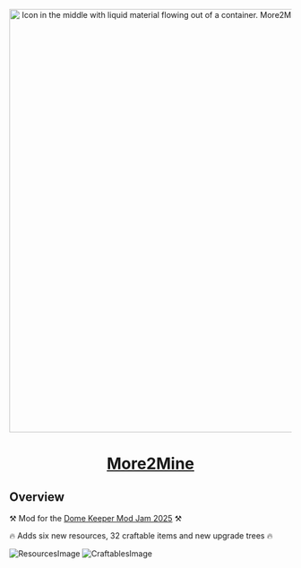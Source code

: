 <p align="center">
  <a href="https://steamcommunity.com/sharedfiles/filedetails/?id=3435889052">
    <img alt="Icon in the middle with liquid material flowing out of a container. More2Mine in big letters underneath the icon." src="https://github.com/user-attachments/assets/ab5c278d-7ee6-4955-a70c-4f75fb343132" width="756" />
  </a>
</p>


<h1 align="center">
  <a href="https://steamcommunity.com/sharedfiles/filedetails/?id=3435889052">More2Mine</a>
</h1>

<h2>Overview</h2>
<p> ⚒️ Mod for the  <a href="https://steamcommunity.com/games/1637320/announcements/detail/518580173598097542?snr=2">Dome Keeper Mod Jam 2025</a> ⚒️ </p>
<p> 🔥 Adds six new resources, 32 craftable items and new upgrade trees 🔥 </p>



![ResourcesImage](https://github.com/user-attachments/assets/6e39da6e-65bc-42b8-8154-f75f4369789e)
![CraftablesImage](https://github.com/user-attachments/assets/64fe776d-38e2-488f-bbca-2c4f5f5a8645)
